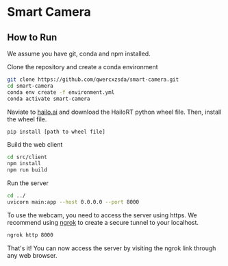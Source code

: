 # Smart Camera

## How to Run

We assume you have git, conda and npm installed.

Clone the repository and create a conda environment

```bash
git clone https://github.com/qwercxzsda/smart-camera.git
cd smart-camera
conda env create -f environment.yml
conda activate smart-camera
```

Naviate to [hailo.ai](https://hailo.ai/developer-zone/software-downloads/) and download the HailoRT python wheel file.
Then, install the wheel file.

```bash
pip install [path to wheel file]
```

Build the web client

```bash
cd src/client
npm install
npm run build
```

Run the server

```bash
cd ../
uvicorn main:app --host 0.0.0.0 --port 8000
```

To use the webcam, you need to access the server using https. We recommend using [ngrok](https://ngrok.com/) to create a
secure tunnel to your localhost.

```bash
ngrok http 8000
```

That's it! You can now access the server by visiting the ngrok link through any web browser.

